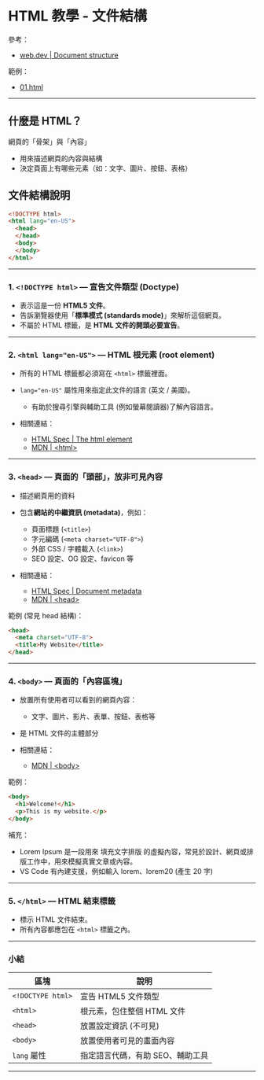 # HTML 教學 - 文件結構
參考：
* [web.dev | Document structure](https://web.dev/learn/html/document-structure)

範例：
* [01.html](../demo/01.html)

---

## 什麼是 HTML？
網頁的「骨架」與「內容」
* 用來描述網頁的內容與結構
* 決定頁面上有哪些元素（如：文字、圖片、按鈕、表格）

## 文件結構說明

```html
<!DOCTYPE html>
<html lang="en-US">
  <head>
  </head>
  <body>
  </body>
</html>
```

---

### 1. `<!DOCTYPE html>` — 宣告文件類型 (Doctype)

* 表示這是一份 **HTML5 文件**。
* 告訴瀏覽器使用「**標準模式 (standards mode)**」來解析這個網頁。
* 不屬於 HTML 標籤，是 **HTML 文件的開頭必要宣告**。

---

### 2. `<html lang="en-US">` — HTML 根元素 (root element)

* 所有的 HTML 標籤都必須寫在 `<html>` 標籤裡面。
* `lang="en-US"` 屬性用來指定此文件的語言 (英文 / 美國)。

  * 有助於搜尋引擎與輔助工具 (例如螢幕閱讀器)了解內容語言。

* 相關連結：
  * [HTML Spec | The html element](https://html.spec.whatwg.org/multipage/semantics.html#the-html-element)
  * [MDN | \<html>](https://developer.mozilla.org/en-US/docs/Web/HTML/Reference/Elements/html)

---

### 3. `<head>` — 頁面的「頭部」，放非可見內容

* 描述網頁用的資料
* 包含**網站的中繼資訊 (metadata)**，例如：

  * 頁面標題 (`<title>`)
  * 字元編碼 (`<meta charset="UTF-8">`)
  * 外部 CSS / 字體載入 (`<link>`)
  * SEO 設定、OG 設定、favicon 等

* 相關連結：
  * [HTML Spec | Document metadata](https://html.spec.whatwg.org/multipage/semantics.html#document-metadata)
  * [MDN | \<head>](https://developer.mozilla.org/en-US/docs/Web/HTML/Reference/Elements/head)

範例 (常見 head 結構)：

```html
<head>
  <meta charset="UTF-8">
  <title>My Website</title>
</head>
```

---

### 4. `<body>` — 頁面的「內容區塊」

* 放置所有使用者可以看到的網頁內容：

  * 文字、圖片、影片、表單、按鈕、表格等
* 是 HTML 文件的主體部分

* 相關連結：
  * [MDN | \<body>](https://developer.mozilla.org/en-US/docs/Web/HTML/Reference/Elements/body)

範例：

```html
<body>
  <h1>Welcome!</h1>
  <p>This is my website.</p>
</body>
```
補充：
* Lorem Ipsum 是一段用來 填充文字排版 的虛擬內容，常見於設計、網頁或排版工作中，用來模擬真實文章或內容。
* VS Code 有內建支援，例如輸入 lorem、lorem20 (產生 20 字)

---

### 5. `</html>` — HTML 結束標籤

* 標示 HTML 文件結束。
* 所有內容都應包在 `<html>` 標籤之內。

---

### 小結

| 區塊                | 說明                 |
| ----------------- | ------------------ |
| `<!DOCTYPE html>` | 宣告 HTML5 文件類型      |
| `<html>`          | 根元素，包住整個 HTML 文件   |
| `<head>`          | 放置設定資訊 (不可見)        |
| `<body>`          | 放置使用者可見的畫面內容       |
| `lang` 屬性         | 指定語言代碼，有助 SEO、輔助工具 |

---
